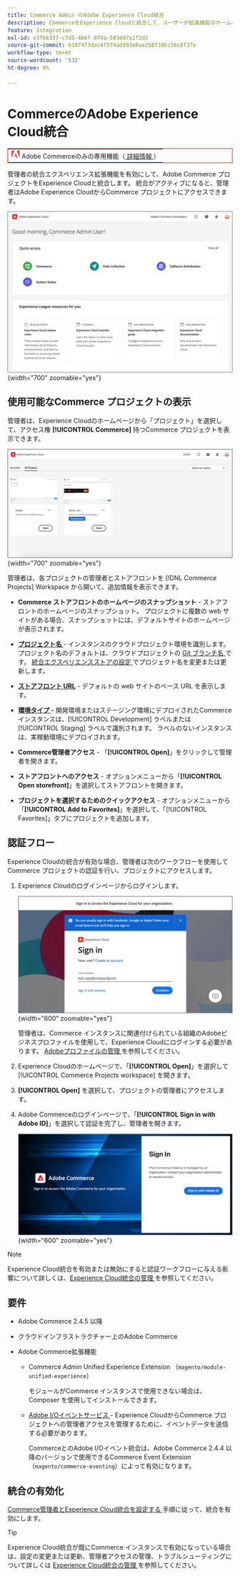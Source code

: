 ```yaml
---
title: Commerce Admin のAdobe Experience Cloud統合
description: CommerceをExperience Cloudと統合して、ユーザーが拡張機能のホームページからCommerce プロジェクトにアクセスできるようにする管理Experience Cloud拡張機能について説明します。
feature: Integration
exl-id: e3fb6337-c7d5-4b6f-8f4a-583697a1f2d2
source-git-commit: 61874f3dac4f574ad393e8ae258f3d6c56c8f37e
workflow-type: tm+mt
source-wordcount: '532'
ht-degree: 0%

---
```


# CommerceのAdobe Experience Cloud統合

<table style="border:1px solid red">
<tr><td><img alt="Adobe Commerce機能" src="../assets/adobe-logo.svg" width="20" height="20" /> Adobe Commerceのみの専用機能（<a href="https://experienceleague.adobe.com/docs/commerce-admin/user-guides/home.html#product-editions"> 詳細情報 </a>）</td></tr>
</table>

管理者の統合エクスペリエンス拡張機能を有効にして、Adobe Commerce プロジェクトをExperience Cloudと統合します。 統合がアクティブになると、管理者はAdobe Experience CloudからCommerce プロジェクトにアクセスできます。

![Experience CloudホームページからCommerceへのアクセス ](./assets/admin-uex-home-page.png){width="700" zoomable="yes"}

## 使用可能なCommerce プロジェクトの表示

管理者は、Experience Cloudのホームページから「プロジェクト」を選択して、アクセス権 **[!UICONTROL Commerce]** 持つCommerce プロジェクトを表示できます。

![Experience CloudのCommerce プロジェクトワークスペース ](./assets/admin-uex-commerce-projects-home.png){width="700" zoomable="yes"}

管理者は、各プロジェクトの管理者とストアフロントを [!DNL Commerce Projects] Workspace から開いて、追加情報を表示できます。

- **Commerce ストアフロントのホームページのスナップショット** - ストアフロントのホームページのスナップショット。 プロジェクトに複数の web サイトがある場合、スナップショットには、デフォルトサイトのホームページが表示されます。

- **[プロジェクト名 ](https://experienceleague.adobe.com/docs/commerce-cloud-service/user-guide/architecture/pro-develop-deploy-workflow.html)** - インスタンスのクラウドプロジェクト環境を識別します。 プロジェクト名のデフォルトは、クラウドプロジェクトの [Git ブランチ名 ](https://experienceleague.adobe.com/docs/commerce-cloud-service/user-guide/project/console-branches.html) です。 [ 統合エクスペリエンスストアの設定 ](admin-unified-experience-integration-manage.md#manage-the-integration-from-the-admin) でプロジェクト名を変更または更新します。

- **[ストアフロント URL](../stores-purchase/store-urls.md)** - デフォルトの web サイトのベース URL を表示します。

- **[環境タイプ ](https://experienceleague.adobe.com/docs/commerce-cloud-service/user-guide/architecture/pro-develop-deploy-workflow.html)** – 開発環境またはステージング環境にデプロイされたCommerce インスタンスは、[!UICONTROL Development] ラベルまたは [!UICONTROL Staging] ラベルで識別されます。 ラベルのないインスタンスは、実稼動環境にデプロイされます。

- **Commerce管理者アクセス** - 「**[!UICONTROL Open]**」をクリックして管理者を開きます。

- **ストアフロントへのアクセス** - オプションメニューから「**[!UICONTROL Open storefront]**」を選択してストアフロントを開きます。

- **プロジェクトを選択するためのクイックアクセス** - オプションメニューから「**[!UICONTROL Add to Favorites]**」を選択して、「[!UICONTROL Favorites]」タブにプロジェクトを追加します。

## 認証フロー

Experience Cloudの統合が有効な場合、管理者は次のワークフローを使用してCommerce プロジェクトの認証を行い、プロジェクトにアクセスします。

1. Experience Cloudのログインページからログインします。

   ![Experience Cloudサインイン ページ ](./assets/admin-uex-experience-cloud-login.png){width="600" zoomable="yes"}

   管理者は、Commerce インスタンスに関連付けられている組織のAdobeビジネスプロファイルを使用して、Experience Cloudにログインする必要があります。 [Adobeプロファイルの管理 ](https://helpx.adobe.com/enterprise/using/manage-adobe-profiles.html) を参照してください。

1. Experience Cloudのホームページで、「**[!UICONTROL Open]**」を選択して [!UICONTROL Commerce Projects workspace] を開きます。

1. **[!UICONTROL Open]** を選択して、プロジェクトの管理者にアクセスします。

1. Adobe Commerceのログインページで、「**[!UICONTROL Sign in with Adobe ID]**」を選択して認証を完了し、管理者を開きます。

   ![Adobe Commerceのサインイン ページ ](./assets/admin-adobeid-login.png){width="600" zoomable="yes"}

>[!NOTE]
>
>Experience Cloud統合を有効または無効にすると認証ワークフローに与える影響について詳しくは、[Experience Cloud統合の管理 ](admin-unified-experience-integration-manage.md) を参照してください。

## 要件

- Adobe Commerce 2.4.5 以降
- クラウドインフラストラクチャー上のAdobe Commerce
- Adobe Commerce拡張機能

   - Commerce Admin Unified Experience Extension （`magento/module-unified-experience`）

     モジュールがCommerce インスタンスで使用できない場合は、Composer を使用してインストールできます。

   - [Adobe I/Oイベントサービス ](https://developer.adobe.com/commerce/extensibility/events/) - Experience CloudからCommerce プロジェクトへの管理者アクセスを管理するために、イベントデータを送信する必要があります。

     CommerceとのAdobe I/Oイベント統合は、Adobe Commerce 2.4.4 以降のバージョンで使用できるCommerce Event Extension （`magento/commerce-eventing`）によって有効になります。

## 統合の有効化

[Commerce管理者とExperience Cloud統合を設定する ](admin-unified-experience-integration-configure.md) 手順に従って、統合を有効にします。

>[!TIP]
>
>Experience Cloud統合が既にCommerce インスタンスで有効になっている場合は、設定の変更または更新、管理者アクセスの管理、トラブルシューティングについて詳しくは [Experience Cloud統合の管理 ](admin-unified-experience-integration-manage.md) を参照してください。

